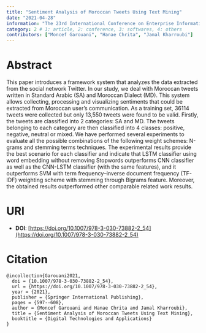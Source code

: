 ```yaml
---
title: "Sentiment Analysis of Moroccan Tweets Using Text Mining"
date: "2021-04-28"
information: "The 23rd International Conference on Enterprise Information Systems(ICEIS)"
category: 2 # 1: article, 2: conference, 3: softwares, 4: others
contributors: ["Moncef Garouani", "Hanae Chrita", "Jamal Kharroubi"]
---
```


# Abstract
This paper introduces a framework system that analyzes the data extracted from the social network Twitter. In our study, we deal with Moroccan tweets written in Standard Arabic (SA) and Moroccan Dialect (MD). This system allows collecting, processing and visualizing sentiments that could be extracted from Moroccan user’s communication. As a training set, 36114 tweets were collected but only 13,550 tweets were found to be valid. Firstly, the tweets are classified into 2 categories: SA and MD. The tweets belonging to each category are then classified into 4 classes: positive, negative, neutral or mixed. We have performed several experiments to evaluate all the possible combinations of the following weight schemes: N-grams and stemming terms techniques. The experimental results provide the best scenario for each classifier and indicate that LSTM classifier using word embedding without removing Stopwords outperforms CNN classifier as well as the CNN-LSTM classifier (with the same features), and it outperforms SVM with term frequency–inverse document frequency (TF-IDF) weighting scheme with stemming through Bigrams feature. Moreover, the obtained results outperformed other comparable related work results.




# URI

- **DOI**: [https://doi.org/10.1007/978-3-030-73882-2_54](https://doi.org/10.1007/978-3-030-73882-2_54)

# Citation

```
@incollection{Garouani2021,
  doi = {10.1007/978-3-030-73882-2_54},
  url = {https://doi.org/10.1007/978-3-030-73882-2_54},
  year = {2021},
  publisher = {Springer International Publishing},
  pages = {597--608},
  author = {Moncef Garouani and Hanae Chrita and Jamal Kharroubi},
  title = {Sentiment Analysis of Moroccan Tweets Using Text Mining},
  booktitle = {Digital Technologies and Applications}
}
```